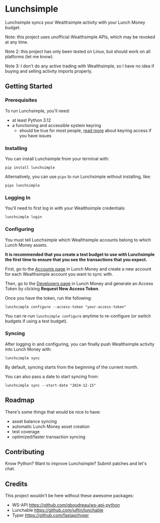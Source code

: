 # Lunchsimple
Lunchsimple syncs your Wealthsimple activity with your Lunch Money budget.

Note: this project uses unofficial Wealthsimple APIs, which may be revoked at any time.

Note 2: this project has only been tested on Linux, but should work on all platforms (let me know).

Note 3: I don't do any active trading with Wealthsimple, so I have no idea if buying and selling activity imports properly.

## Getting Started

### Prerequisites
To run Lunchsimple, you'll need:
- at least Python 3.12
- a functioning and accessible system keyring
  - should be true for most people, [read more](https://pypi.org/project/keyring/) about keyring access if you have issues

### Installing
You can install Lunchsimple from your terminal with:
```commandline
pip install lunchsimple
```

Alternatively, you can use `pipx` to run Lunchsimple without installing, like:
```commandline
pipx lunchsimple
```

### Logging In
You'll need to first log in with your Wealthsimple credentials:
```commandline
lunchsimple login
```

### Configuring
You must tell Lunchsimple which Wealthsimple accounts belong to which Lunch Money assets.

**It is recommended that you create a test budget to use with Lunchsimple the first time to ensure that you see the transactions that you expect.**

First, go to the [Accounts page](https://my.lunchmoney.app/accounts) in Lunch Money and create a new account for each Wealthsimple account you want to sync with.

Then, go to the [Developers page](https://my.lunchmoney.app/developers) in Lunch Money and generate an Access Token by clicking **Request New Access Token**.

Once you have the token, run the following:
```commandline
lunchsimple configure --access-token "your-access-token"
```

You can re-run `lunchsimple configure` anytime to re-configure (or switch budgets if using a test budget).

### Syncing
After logging in and configuring, you can finally push Wealthsimple activity into Lunch Money with:
```commandline
lunchsimple sync
```

By default, syncing starts from the beginning of the current month.

You can also pass a date to start syncing from:
```commandline
lunchsimple sync --start-date "2024-12-15"
```

## Roadmap
There's some things that would be nice to have:
- asset balance syncing
- automatic Lunch Money asset creation
- test coverage
- optimized/faster transaction syncing

## Contributing
Know Python? Want to improve Lunchsimple? Submit patches and let's chat.

## Credits
This project wouldn't be here without these awesome packages:
- WS-API https://github.com/gboudreau/ws-api-python
- Lunchable https://github.com/juftin/lunchable
- Typer https://github.com/fastapi/typer

